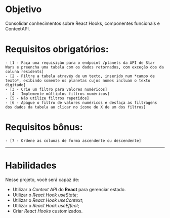 # Objetivo

Consolidar conhecimentos sobre React Hooks, componentes funcionais e ContextAPI.

  # Requisitos obrigatórios:
    - [1 - Faça uma requisição para o endpoint /planets da API de Star Wars e preencha uma tabela com os dados retornados, com exceção dos da coluna residents]
    - [2 - Filtre a tabela através de um texto, inserido num *campo de texto*, exibindo somente os planetas cujos nomes incluam o texto digitado]
    - [3 - Crie um filtro para valores numéricos]
    - [4 - Implemente múltiplos filtros numéricos]
    - [5 - Não utilize filtros repetidos]
    - [6 - Apague o filtro de valores numéricos e desfaça as filtragens dos dados da tabela ao clicar no ícone de X de um dos filtros]

  # Requisitos bônus:
    - [7 - Ordene as colunas de forma ascendente ou descendente]

---

# Habilidades

Nesse projeto, você será capaz de:

* Utilizar a _Context API_ do **React** para gerenciar estado.
* Utilizar o _React Hook useState_;
* Utilizar o _React Hook useContext_;
* Utilizar o _React Hook useEffect_;
* Criar _React Hooks_ customizados.
